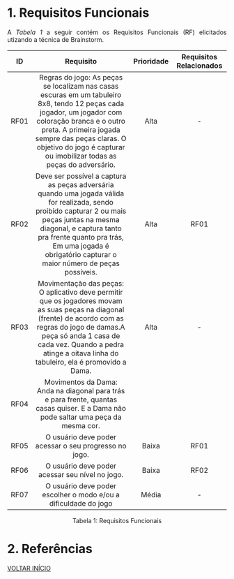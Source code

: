 # 1. Requisitos Funcionais

<p align="justify">A <i>Tabela 1</i> a seguir contém os Requisitos Funcionais (RF) elicitados utizando a técnica de Brainstorm.</p>

| ID   |                                 Requisito                                 | Prioridade | Requisitos Relacionados |
| :--: | :-----------------------------------------------------------------------: | :--------: | :---------: |
| RF01 |                Regras do jogo: As peças se localizam nas casas escuras em um tabuleiro 8x8, tendo 12 peças cada jogador, um jogador com coloração branca e o outro preta. A primeira jogada sempre das peças claras.  O objetivo do jogo é capturar ou imobilizar todas as peças do adversário.   |  Alta      |    -  |
| RF02 |                   Deve ser possível a captura as peças adversária quando uma jogada válida for realizada, sendo proibido capturar 2 ou mais peças juntas na mesma diagonal, e captura tanto pra frente quanto pra trás, Em uma jogada é obrigatório capturar o maior número de peças possíveis. |  Alta      |    RF01  |
| RF03 |          Movimentação das peças: O aplicativo deve permitir que os jogadores movam as suas peças na diagonal (frente) de acordo com as regras do jogo de damas.A peça só anda 1 casa de cada vez. Quando a pedra atinge a oitava linha do tabuleiro, ela é promovido a Dama. |  Alta      |  -  |   |  Alta      |   RF02  |
| RF04 |       Movimentos da Dama: Anda na diagonal para trás e para frente, quantas casas quiser. E a Dama não pode saltar uma peça da mesma cor.
| RF05 |        O usuário deve poder acessar o seu progresso no jogo.                 |  Baixa     |     RF01       |    
| RF06 |                    O usuário deve poder acessar seu nível no jogo.     |  Baixa     |    RF02         |
| RF07 |         O usuário deve poder escolher o modo e/ou a dificuldade do jogo   |  Média   |        -     |
   


<div style="text-align: center">
<p>Tabela 1: Requisitos Funcionais</p>
</div>

# 2. Referências


<a href="../README.md">VOLTAR INÍCIO</a>

